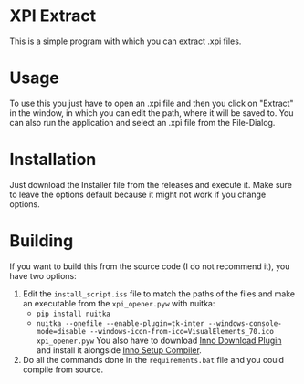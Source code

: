 # XPI Extract

This is a simple program with which you can extract .xpi files.

# Usage

To use this you just have to open an .xpi file and then you click on "Extract" in the window, in which you can edit the path, where it will be saved to. You can also run the application and select an .xpi file from the File-Dialog.

# Installation

Just download the Installer file from the releases and execute it. Make sure to leave the options default because it might not work if you change options.

# Building

If you want to build this from the source code (I do not recommend it), you have two options:

1. Edit the `install_script.iss` file to match the paths of the files and make an executable from the `xpi_opener.pyw` with nuitka:
   - `pip install nuitka`
   - `nuitka --onefile --enable-plugin=tk-inter --windows-console-mode=disable --windows-icon-from-ico=VisualElements_70.ico xpi_opener.pyw`
   You also have to download <a href="https://drive.google.com/drive/folders/0Bzw1xBVt0mokSXZrUEFIanV4azA?usp=sharing#list">Inno Download Plugin</a> and install it alongside <a href="https://jrsoftware.org/isdl.php">Inno Setup Compiler</a>.
3. Do all the commands done in the `requirements.bat` file and you could compile from source.
